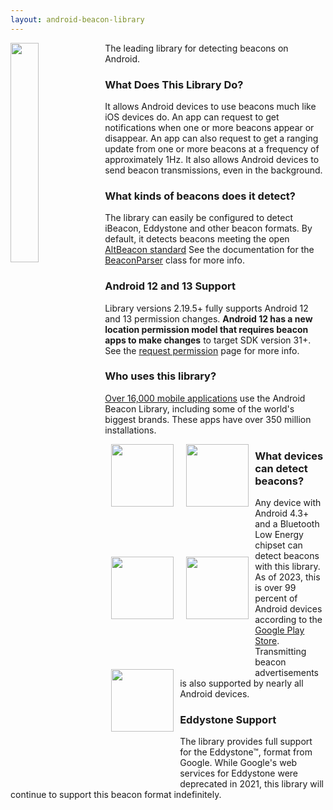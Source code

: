 ```yaml
---
layout: android-beacon-library
---
```

 
<style>
.app-icon { width: 100px; height:100px }
.app-block {
  width: 120px;
  height: 180px;
  display: block;
  float: left;
  text-align: center;
  }
h2 {
  clear: both;
}
</style>

<img src="images/beacon.png" style="display:block; float:left; width:30%"/>

The leading library for detecting beacons on Android.

### What Does This Library Do?

It allows Android devices to use beacons much like iOS devices do.  An app can request to get notifications when one or more beacons appear or disappear. An app can also request to get a ranging update from one or more beacons at a frequency of approximately 1Hz.  It also allows Android devices to send beacon transmissions, even in the background.

### What kinds of beacons does it detect?

The library can easily be configured to detect iBeacon, Eddystone and other beacon formats.  By default, it detects beacons meeting the open [AltBeacon standard](http://altbeacon.org) See the documentation for the
[BeaconParser](http://altbeacon.github.io/android-beacon-library/javadoc/org/altbeacon/beacon/BeaconParser.html) class for more info.

### Android 12 and 13 Support

Library versions 2.19.5+ fully supports Android 12 and 13 permission changes.  **Android 12 has a new location permission
model that requires beacon apps to make changes** to target SDK version 31+.  See the [request permission](/android-beacon-library/requesting_permission.html) page for more info.

### Who uses this library?

[Over 16,000 mobile applications](/android-beacon-library/apps.html) use the Android Beacon Library, including some of the world's biggest brands.  These apps have over 350 million installations.


<div class="app-block">
<a href='https://play.google.com/store/apps/details?id=com.MundoMo.happyshopmate'>
  <img src='./images/apps/cocacola.png' class="app-icon"/>
</a>
</div>

<div class="app-block">
<a href='https://play.google.com/store/apps/details?id=jp.co.mcdonalds.android'>
  <img src='./images/apps/mcdonalds.png' class="app-icon"/>
</a>
</div>


<div class="app-block">
<a href='https://play.google.com/store/apps/details?id=com.disney.wdw.android'>
  <img src='./images/apps/disney.png' class="app-icon"/>
</a>
</div>

<div class="app-block">
<a href='https://play.google.com/store/apps/details?id=com.ellecta.kfc'>
  <img src='./images/apps/kfc.png' class="app-icon"/>
</a>
</div>

<div class="app-block">
<a href='https://play.google.com/store/apps/details?id=com.airfrance.android.dinamoprd'>
  <img src='./images/apps/airfrance.png' class="app-icon"/>
</a>
</div>

### What devices can detect beacons?

Any device with Android 4.3+ and a Bluetooth Low Energy chipset can detect beacons with this library.  As of 2023, this is over 99 percent of Android devices according to the [Google Play Store](https://developer.android.com/about/dashboards/index.html).  Transmitting beacon advertisements is also supported by nearly all Android devices.

### Eddystone Support

The library provides full support for the Eddystone&trade;, format from Google.
While Google's web services for Eddystone were deprecated in 2021, this library will continue to support this beacon format indefinitely.
